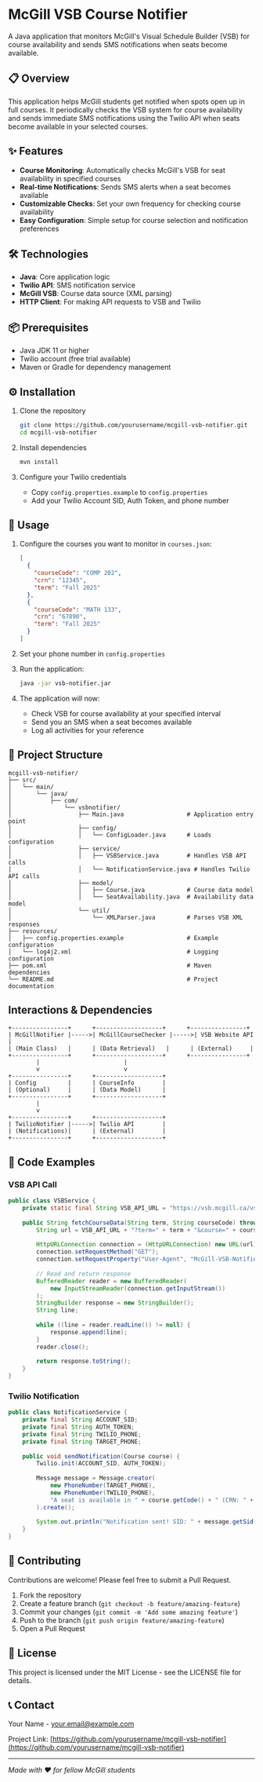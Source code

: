 # McGill VSB Course Notifier

A Java application that monitors McGill's Visual Schedule Builder (VSB) for course availability and sends SMS notifications when seats become available.

## 📋 Overview

This application helps McGill students get notified when spots open up in full courses. It periodically checks the VSB system for course availability and sends immediate SMS notifications using the Twilio API when seats become available in your selected courses.

## ✨ Features

- **Course Monitoring**: Automatically checks McGill's VSB for seat availability in specified courses
- **Real-time Notifications**: Sends SMS alerts when a seat becomes available
- **Customizable Checks**: Set your own frequency for checking course availability
- **Easy Configuration**: Simple setup for course selection and notification preferences

## 🛠️ Technologies

- **Java**: Core application logic
- **Twilio API**: SMS notification service
- **McGill VSB**: Course data source (XML parsing)
- **HTTP Client**: For making API requests to VSB and Twilio

## 📦 Prerequisites

- Java JDK 11 or higher
- Twilio account (free trial available)
- Maven or Gradle for dependency management

## ⚙️ Installation

1. Clone the repository
   ```bash
   git clone https://github.com/yourusername/mcgill-vsb-notifier.git
   cd mcgill-vsb-notifier
   ```

2. Install dependencies
   ```bash
   mvn install
   ```

3. Configure your Twilio credentials
   - Copy `config.properties.example` to `config.properties`
   - Add your Twilio Account SID, Auth Token, and phone number

## 🚀 Usage

1. Configure the courses you want to monitor in `courses.json`:
   ```json
   [
     {
       "courseCode": "COMP 202",
       "crn": "12345",
       "term": "Fall 2025"
     },
     {
       "courseCode": "MATH 133",
       "crn": "67890",
       "term": "Fall 2025"
     }
   ]
   ```

2. Set your phone number in `config.properties`

3. Run the application:
   ```bash
   java -jar vsb-notifier.jar
   ```

4. The application will now:
   - Check VSB for course availability at your specified interval
   - Send you an SMS when a seat becomes available
   - Log all activities for your reference

## 📂 Project Structure

```
mcgill-vsb-notifier/
├── src/
│   └── main/
│       └── java/
│           ├── com/
│               └── vsbnotifier/
│                   ├── Main.java                  # Application entry point
│                   ├── config/
│                   │   └── ConfigLoader.java      # Loads configuration
│                   ├── service/
│                   │   ├── VSBService.java        # Handles VSB API calls
│                   │   └── NotificationService.java # Handles Twilio API calls
│                   ├── model/
│                   │   ├── Course.java            # Course data model
│                   │   └── SeatAvailability.java  # Availability data model
│                   └── util/
│                       └── XMLParser.java         # Parses VSB XML responses
├── resources/
│   ├── config.properties.example                  # Example configuration
│   └── log4j2.xml                                 # Logging configuration
├── pom.xml                                        # Maven dependencies
└── README.md                                      # Project documentation
```
## Interactions & Dependencies
```
+----------------+      +-------------------+      +----------------+
| McGillNotifier |----->| McGillCourseChecker |----->| VSB Website API |
| (Main Class)   |      | (Data Retrieval)   |      | (External)     |
+----------------+      +-------------------+      +----------------+
        |                        |
        v                        v
+----------------+      +-------------------+
| Config         |      | CourseInfo        |
| (Optional)     |      | (Data Model)      |
+----------------+      +-------------------+
        |
        v
+----------------+      +-------------------+
| TwilioNotifier |----->| Twilio API        |
| (Notifications)|      | (External)        |
+----------------+      +-------------------+
```
## 🧩 Code Examples

### VSB API Call

```java
public class VSBService {
    private static final String VSB_API_URL = "https://vsb.mcgill.ca/vsb/getclassdata.jsp";
    
    public String fetchCourseData(String term, String courseCode) throws IOException {
        String url = VSB_API_URL + "?term=" + term + "&course=" + courseCode;
        
        HttpURLConnection connection = (HttpURLConnection) new URL(url).openConnection();
        connection.setRequestMethod("GET");
        connection.setRequestProperty("User-Agent", "McGill-VSB-Notifier/1.0");
        
        // Read and return response
        BufferedReader reader = new BufferedReader(
            new InputStreamReader(connection.getInputStream())
        );
        StringBuilder response = new StringBuilder();
        String line;
        
        while ((line = reader.readLine()) != null) {
            response.append(line);
        }
        reader.close();
        
        return response.toString();
    }
}
```

### Twilio Notification

```java
public class NotificationService {
    private final String ACCOUNT_SID;
    private final String AUTH_TOKEN;
    private final String TWILIO_PHONE;
    private final String TARGET_PHONE;
    
    public void sendNotification(Course course) {
        Twilio.init(ACCOUNT_SID, AUTH_TOKEN);
        
        Message message = Message.creator(
            new PhoneNumber(TARGET_PHONE),
            new PhoneNumber(TWILIO_PHONE),
            "A seat is available in " + course.getCode() + " (CRN: " + course.getCrn() + ")!"
        ).create();
        
        System.out.println("Notification sent! SID: " + message.getSid());
    }
}
```

## 🤝 Contributing

Contributions are welcome! Please feel free to submit a Pull Request.

1. Fork the repository
2. Create a feature branch (`git checkout -b feature/amazing-feature`)
3. Commit your changes (`git commit -m 'Add some amazing feature'`)
4. Push to the branch (`git push origin feature/amazing-feature`)
5. Open a Pull Request

## 📄 License

This project is licensed under the MIT License - see the LICENSE file for details.

## 📞 Contact

Your Name - [your.email@example.com](mailto:your.email@example.com)

Project Link: [https://github.com/yourusername/mcgill-vsb-notifier](https://github.com/yourusername/mcgill-vsb-notifier)

---

*Made with ❤️ for fellow McGill students*
